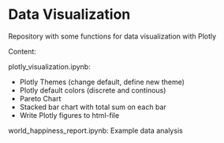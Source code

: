 # Data Visualization
Repository with some functions for data visualization with Plotly

Content:

plotly_visualization.ipynb:
- Plotly Themes (change default, define new theme)
- Plotly default colors (discrete and continous)
- Pareto Chart
- Stacked bar chart with total sum on each bar
- Write Plotly figures to html-file

world_happiness_report.ipynb: Example data analysis